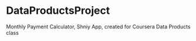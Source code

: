 # DataProductsProject
Monthly Payment Calculator, Shniy App, created for Coursera Data Products class
